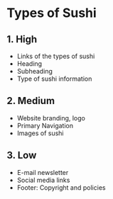 # Types of Sushi

## 1. High

- Links of the types of sushi
- Heading 
- Subheading
- Type of sushi information

## 2. Medium

- Website branding, logo
- Primary Navigation
- Images of sushi

## 3. Low

- E-mail newsletter
- Social media links
- Footer: Copyright and policies